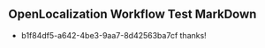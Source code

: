 ## OpenLocalization Workflow Test MarkDown
* b1f84df5-a642-4be3-9aa7-8d42563ba7cf thanks!

<!--HONumber=Sep16_HO1-->


